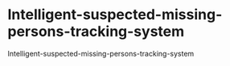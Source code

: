 # Intelligent-suspected-missing-persons-tracking-system
Intelligent-suspected-missing-persons-tracking-system
